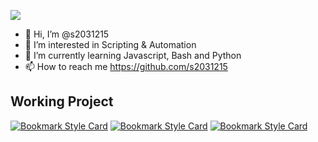 ![](https://komarev.com/ghpvc/?username=s2031215)
- 👋 Hi, I’m @s2031215
- 👀 I’m interested in Scripting & Automation
- 🌱 I’m currently learning Javascript, Bash and Python
- 📫 How to reach me https://github.com/s2031215

## Working Project
[![Bookmark Style Card](https://svg.bookmark.style/api?url=https://github.com/s2031215/imagekit_GUI_tool&style=horizontal)](https://github.com/s2031215/imagekit_GUI_tool)
[![Bookmark Style Card](https://svg.bookmark.style/api?url=https://github.com/s2031215/PixiJS-Solitaire&style=horizontal)](https://github.com/s2031215/PixiJS-Solitaire)
[![Bookmark Style Card](https://svg.bookmark.style/api?url=https://github.com/s2031215/Go-minesweeper&style=horizontal)](https://github.com/s2031215/Go-minesweeper)
<!---
s2031215/s2031215 is a ✨ special ✨ repository because its `README.md` (this file) appears on your GitHub profile.
You can click the Preview link to take a look at your changes.
--->
